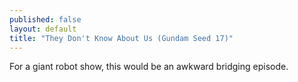 ```yaml
---
published: false
layout: default
title: "They Don't Know About Us (Gundam Seed 17)"
---
```

For a giant robot show, this would be an awkward bridging episode.
